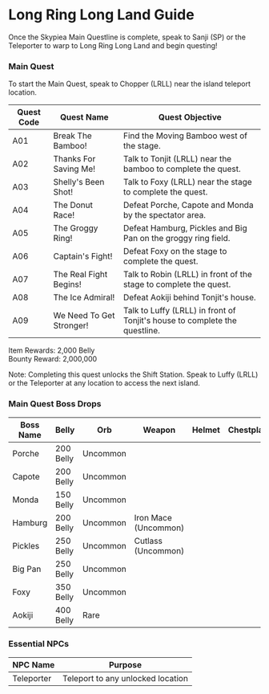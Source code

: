 # Long Ring Long Land Guide

Once the Skypiea Main Questline is complete, speak to Sanji (SP) or the Teleporter to warp to Long Ring Long Land and begin questing!

### Main Quest

To start the Main Quest, speak to Chopper (LRLL) near the island teleport location.

| Quest Code| Quest Name                | Quest Objective|
|-----------|-----------                |-----------|
| A01       | Break The Bamboo!         |Find the Moving Bamboo west of the stage.|
| A02       | Thanks For Saving Me!     |Talk to Tonjit (LRLL) near the bamboo to complete the quest.|
| A03       | Shelly's Been Shot!       |Talk to Foxy (LRLL) near the stage to complete the quest.|
| A04       | The Donut Race!           |Defeat Porche, Capote and Monda by the spectator area.|
| A05       | The Groggy Ring!          |Defeat Hamburg, Pickles and Big Pan on the groggy ring field.|
| A06       | Captain's Fight!          |Defeat Foxy on the stage to complete the quest.|
| A07       | The Real Fight Begins!    |Talk to Robin (LRLL) in front of the stage to complete the quest.|
| A08       | The Ice Admiral!          |Defeat Aokiji behind Tonjit's house.|
| A09       | We Need To Get Stronger!  |Talk to Luffy (LRLL) in front of Tonjit's house to complete the questline.|

Item Rewards: 2,000 Belly<br>
Bounty Reward: 2,000,000

Note: Completing this quest unlocks the Shift Station. Speak to Luffy (LRLL) or the Teleporter at any location to access the next island.

### Main Quest Boss Drops

| Boss Name | Belly      | Orb       | Weapon                | Helmet    | Chestplate | Leggings  | Boots     | Other           |
|-----------|----------- |-----------|-----------            |-----------|----------- |-----------|-----------|-----------      |
| Porche    | 200 Belly  | Uncommon  |                       |           |            |           |           |                 |
| Capote    | 200 Belly  | Uncommon  |                       |           |            |           |           |                 |
| Monda     | 150 Belly  | Uncommon  |                       |           |            |           |           |                 |
| Hamburg   | 200 Belly  | Uncommon  | Iron Mace (Uncommon)  |           |            |           |           |                 |
| Pickles   | 250 Belly  | Uncommon  | Cutlass (Uncommon)    |           |            |           |           |                 |
| Big Pan   | 250 Belly  | Uncommon  |                       |           |            |           |           |                 |
| Foxy      | 350 Belly  | Uncommon  |                       |           |            |           |           | Noro Fragment   |
| Aokiji    | 400 Belly  | Rare      |                       |           |            |           |           |                 |


### Essential NPCs

| NPC Name         | Purpose                                        |
|-------------     |-----------                                     |
| Teleporter       | Teleport to any unlocked location              |